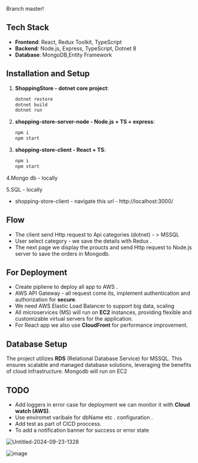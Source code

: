 Branch master!

## Tech Stack
- **Frontend**: React, Redux Toolkit, TypeScript
- **Backend**: Node.js, Express, TypeScript, Dotnet 8
- **Database**: MongoDB,Entity Framework


## Installation and Setup
   
1. **ShoppingStore - dotnet core project**:
   
   ```bash
   dotnet restore
   dotnet build
   dotnet run

2. **shopping-store-server-node - Node.js + TS + express**:
   
   ```bash
   npm i 
   npm start

3. **shopping-store-client - React + TS**:
   
   ```bash
   npm i 
   npm start
   
4.Mongo db - locally

5.SQL - locally

   
- shopping-store-client - navigate this url -  http://localhost:3000/
  
 ## Flow
- The client send Http request to Api categories (dotnet) - > MSSQL 
- User select category - we save the details with Redux .  
- The next page we display the proucts and send Http request to Node.js server to save the orders in Mongodb.

 ## For Deployment
- Create pipliene to deploy all app to AWS .
- AWS API Gateway - all request come its, implement authentication and authorization for **secure**.
- We need AWS Elastic Load Balancer to support big data, scaling
- All microservices (MS) will run on **EC2** instances, providing flexible and customizable virtual servers for the application.
- For React app we also use **CloudFront** for performance improvement.
 ## Database Setup
The project utilizes **RDS** (Relational Database Service) for  MSSQL. This ensures scalable and managed database solutions, leveraging the benefits of cloud infrastructure.
Mongodb will run on EC2

 ## TODO
- Add loggers in error case for deployment we can monitor it with **Cloud watch (AWS)**.
- Use enviromet varibale for dbName etc . 
  configuration .
- Add test as part of CICD proccess.
- To add a notification banner for success or error state


![Untitled-2024-09-23-1328](https://github.com/user-attachments/assets/2dd03829-3fd0-4c4d-8fd3-32844084923b)

![image](https://github.com/user-attachments/assets/29cd076c-cab8-4699-8d43-fe8869a0f2b9)



